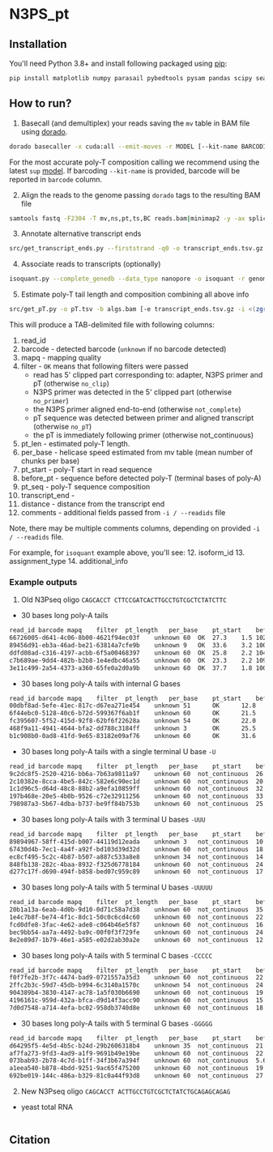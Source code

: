 # N3PS_pt

## Installation

You'll need Python 3.8+ and install following packaged 
using [pip](https://pip.pypa.io/):

```bash
pip install matplotlib numpy parasail pybedtools pysam pandas scipy seaborn
```

## How to run?

1. Basecall (and demultiplex) your reads saving the `mv` table in BAM file 
using [dorado](https://github.com/nanoporetech/dorado).
```bash
dorado basecaller -x cuda:all --emit-moves -r MODEL [--kit-name BARCODING_KIT] pod5_dir > reads.bam
```
For the most accurate poly-T composition calling we recommend using the latest `sup` 
[model](https://github.com/nanoporetech/dorado?tab=readme-ov-file#dna-models).
If barcoding `--kit-name` is provided, barcode will be reported in `barcode` column. 


2. Align the reads to the genome passing `dorado` tags to the resulting BAM file

```bash
samtools fastq -F2304 -T mv,ns,pt,ts,BC reads.bam|minimap2 -y -ax splice:hq genome.fa -|samtools sort --write-index -o algs.bam
```

3. Annotate alternative transcript ends

```bash
src/get_transcript_ends.py --firststrand -q0 -o transcript_ends.tsv.gz -a genome.gtf -b algs.bam [algs2.bam ... algsN.bam]
```

4. Associate reads to transcripts (optionally)

```bash
isoquant.py --complete_genedb --data_type nanopore -o isoquant -r genome.fa -g genome.gtf --stranded reverse --bam algs.bam
```

5. Estimate poly-T tail length and composition combining all above info

```bash
src/get_pT.py -o pT.tsv -b algs.bam [-e transcript_ends.tsv.gz -i <(zgrep -v '^#' isoquant/OUT/OUT.read_assignments.tsv.gz | cut -f1,4,6,9)]
```

This will produce a TAB-delimited file with following columns:
1. read_id
2. barcode - detected barcode (`unknown` if no barcode detected)
3. mapq - mapping quality
4. filter - `OK` means that following filters were passed
   - read has 5' clipped part corresponding to: adapter, N3PS primer and pT (otherwise `no_clip`)
   - N3PS primer was detected in the 5' clipped part (otherwise `no_primer`)
   - the N3PS primer aligned end-to-end (otherwise `not_complete`)
   - pT sequence was detected between primer and aligned transcript (otherwise `no_pT`)
   - the pT is immediately following primer (otherwise not_continuous)
5. pt_len - estimated poly-T length. 
6. per_base - helicase speed estimated from mv table (mean number of chunks per base)
7. pt_start - poly-T start in read sequence
8. before_pt - sequence before detected poly-T (terminal bases of poly-A)
9. pt_seq - poly-T sequence composition
10. transcript_end - 
11. distance - distance from the transcript end
12. comments - additional fields passed from `-i / --readids` file

Note, there may be multiple comments columns,
depending on provided `-i / --readids` file.

For example, for `isoquant` example above, you'll see:
12. isoform_id
13. assignment_type
14. additional_info


### Example outputs

1. Old N3Pseq oligo `CAGCACCT CTTCCGATCACTTGCCTGTCGCTCTATCTTC`

- 30 bases long poly-A tails
```bash
read_id	barcode	mapq	filter	pt_length	per_base	pt_start	before_pt	pt_seq
66726005-d641-4c06-8b00-4621f94ec03f	unknown	60	OK	27.3	1.5	102	CTCTATCTTC	TTTTTTTTTTTTTTTTTTT
89456d91-eb3a-46ad-be21-63814a7cfe9b	unknown	9	OK	33.6	3.2	100	CTCTATCTTC	TTTTTTTTTTTTTTTTTTTTTTTTTTTTTTTTTTTTTT
ddfd08ad-c316-4197-acbb-6f5a00468397	unknown	60	OK	25.8	2.2	104	CTCTATCTTC	TTTTTTTTTTTTTTTTTTTTTTTTT
c7b689ae-9dd4-482b-b2b8-1e4edbc46a55	unknown	60	OK	23.3	2.2	109	CTCTATCTTC	TTTTTTTTTTTTTTTTTTTTTTTTTTTTTT
3e11c499-2a54-4373-a360-65fe0a2d0a9b	unknown	60	OK	37.7	1.8	100	CTCTATCTTC	TTTTTTTTTTTTTTTTTTTTTTTTTTTTTTTTTTT
```

- 30 bases long poly-A tails with internal G bases
```bash
read_id	barcode	mapq	filter	pt_length	per_base	pt_start	before_pt	pt_seq
00dbf8ad-5efe-41ec-817c-d67ea271e454    unknown 51      OK      12.8    5.0     106     CTCTATCTTC      TTTTCTTTTCTTTTCTTTTTTTTTTTT
6f44ebc0-5128-40c6-b72d-599367f6ab1f    unknown 60      OK      21.5    2.3     104     CTCTATCTTC      TTTTCTTTTCTTTTCTTTTTTTTTT
fc395607-5f52-415d-92f8-62bf6f22628a    unknown 54      OK      22.0    2.4     109     CTCTATCTTC      TTTTCTTTTCTTTTCTTTTTTT
468f9a11-4941-4644-bfa2-dd788c3184ff    unknown 3       OK      25.5    2.2     108     CTCTATCTTC      TTTTCTTTTCTTTTCTTTTTTT
b1c908b0-0ad8-41fd-9e65-83182e09af76    unknown 60      OK      31.6    2.2     100     CTCTATCTTC      TTTTCTTTTCTTTTCTTTTTTTTTTTT
```

- 30 bases long poly-A tails with a single terminal U base `-U`
```bash
read_id	barcode	mapq	filter	pt_length	per_base	pt_start	before_pt	pt_seq
9c2dc8f5-2520-4216-bb6a-7b63a9811a97	unknown	60	not_continuous	26.6	2.2	105	TCTATCTTCA	TTTTTT
2c10382e-8cca-4be5-842c-582e6c90ec1d	unknown	60	not_continuous	20.3	2.0	104	TATATCTTCA	TTTTTTT
1c1d96c5-d64d-48c8-88b2-a9efa10859ff	unknown	60	not_continuous	32.3	1.8	105	TCTATCTTCA	TTTTTTTTTTTTTTTTTTTTTTT
197b468e-20e5-4b0b-9526-c72e32911256	unknown	60	not_continuous	33.3	2.1	100	TCTATCTTCA	TTTTTTTTTTTTTTTT
798987a3-5b67-4dba-b737-be9ff84b753b	unknown	60	not_continuous	25.8	2.3	104	TCTATCTTCA	TTTTTTTTTTT
```

- 30 bases long poly-A tails with 3 terminal U bases `-UUU`
```bash
read_id	barcode	mapq	filter	pt_length	per_base	pt_start	before_pt	pt_seq
89894967-58ff-415d-b007-44119d12eada	unknown	3	not_continuous	10.5	3.3	107	ATCTTAGAAA	TTTTTTTTTTTTTTTTTTTTT
67430d4b-7ec1-4a4f-a92f-bd103d39d32d	unknown	60	not_continuous	18.9	2.4	108	TATCTTCAAA	TTTTT
ec8cf495-5c2c-4b87-b507-a887c533a8e8	unknown	34	not_continuous	14.6	2.9	105	TATCTTCAAA	TTTTTTTTTTTTTTTTTTTT
848fb138-282c-4baa-8932-f325d6778184	unknown	60	not_continuous	24.9	1.9	105	TATCTTCAAA	TTTTTTTTTTTTTTTTTTTTTTTTTTTTT
d277c17f-d690-494f-b858-bed07c959c89	unknown	60	not_continuous	17.6	2.6	111	TATCTTCAAA	TTTTTTTTTTTTTTTTTTTTTTT
```

- 30 bases long poly-A tails with 5 terminal U bases `-UUUUU`
```bash
read_id	barcode	mapq	filter	pt_length	per_base	pt_start	before_pt	pt_seq
20b1a13a-6eab-4d0b-9d10-0d71c58a7d38	unknown	60	not_continuous	35.9	1.9	111	TCTTCAAAAA	TTTTTTTTTTTTTTTTTTTTTTTTTT
1e4c7b8f-be74-4f1c-8dc1-50c0c6cd4c60	unknown	60	not_continuous	22.1	2.1	109	ATCTTCAAAA	TTTTTTTTTTTTTT
fcd0dfe8-3fac-4e62-ade8-c064b46e5f87	unknown	60	not_continuous	16.9	2.3	111	TCTTCAAAAA	TTTTTTTTTTTTTTTTT
bec9bb54-aa7a-4492-ba9c-00f0f3f729fe	unknown	60	not_continuous	24.1	2.5	113	TCTTCAAAAA	TTTTTTTTTTTTTTT
8e2e89d7-1b79-46e1-a585-e02d2ab30a2e	unknown	60	not_continuous	12.3	3.6	106	TCTTCAAAAA	TTTTTTTTTTTTTTTTTTTTTT
```

- 30 bases long poly-A tails with 5 terminal C bases `-CCCCC`
```bash
read_id	barcode	mapq	filter	pt_length	per_base	pt_start	before_pt	pt_seq
f0f7fe2b-3f7c-4474-bad9-0721557a35d3	unknown	60	not_continuous	22.0	1.9	110	TCTTCGGGGG	TTTTTTTTTT
2ffc2b3c-59d7-45db-b994-6c3140a1570c	unknown	54	not_continuous	24.0	1.7	111	TGTTCGGGGG	TTTTTTTTTTTTTTTTTTTTTT
904389b4-3830-4147-ac78-1a5f030b6690	unknown	60	not_continuous	19.1	2.2	108	TCTTCGGGGG	TTTTTTTTTTTTTTTTTTT
4196161c-959d-432a-bfca-d9d14f3acc90	unknown	60	not_continuous	15.6	2.5	110	TCTTCGGGGG	TTTTTTTTTTTTTTTTTTTTT
7d0d7548-a714-4efa-bc02-958db3740d8e	unknown	60	not_continuous	18.1	2.4	108	TCTTCGGGGG	TTTTTTTTTTTTTTTTTTTTT
```

- 30 bases long poly-A tails with 5 terminal G bases `-GGGGG`
```bash
read_id	barcode	mapq	filter	pt_length	per_base	pt_start	before_pt	pt_seq
d64295f5-4e5d-4b5c-b24d-29b2606318b4	unknown	35	not_continuous	21.1	1.6	122	TGCCCCCCCC	TTTTTTT
af7fa273-9fd3-4ad9-a1f9-9691b49e19be	unknown	60	not_continuous	22.9	2.1	110	TCTTCCCCCC	TTTTTTT
073bab93-2b78-4c7d-b1ff-34f3b67a394f	unknown	60	not_continuous	5.6	3.7	105	TCTTCCCCCC	TTTTTTTT
a1eea540-b878-4bdd-9251-9ac65f475200	unknown	60	not_continuous	19.0	2.6	107	CTTCCCCCCC	TTTTTTT
692be019-144c-486a-b329-81c0a44f93d8	unknown	60	not_continuous	27.5	2.5	101	ATCTTCCCCC	TTTTTTTTT
```

2. New N3Pseq oligo `CAGCACCT ACTTGCCTGTCGCTCTATCTGCAGAGCAGAG`

- yeast total RNA
```bash
```



## Citation

